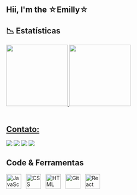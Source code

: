 ## Hii, I'm  the ☆Emilly☆

## 📉 Estatísticas 
<div align="left" >
  <a href="https://github.com/Emi-Souza">
  <img height="165em" src="https://github-readme-stats.vercel.app/api?username=Emi-Souza&show_icons=true&theme=holi&include_all_commits=true&count_private=true" />
  <img height="165em" src="https://github-readme-stats.vercel.app/api/top-langs/?username=Emi-Souza&layout=compact&langs_count=7&theme=holi"/>
</div>
      <br/>
      

<picture align="center">
  <source media="(prefers-color-scheme: dark)" srcset="https://raw.githubusercontent.com/emi-souza/emi-souza/output/github-contribution-grid-snake-dark.svg">
  <source media="(prefers-color-scheme: light)" srcset="https://raw.githubusercontent.com/emi-souza/emi-souza/output/github-contribution-grid-snake-dark.svg">
<!--   <img align="center" alt="github contribution grid snake animation" src="https://raw.githubusercontent.com/emi-souza/emi-souza/output/github-contribution-grid-snake.svg"> -->
</picture>

## Contato:

 <div>
  <a href = "mailto:emillylimadesouza627@gmail.com"><img src="https://img.shields.io/badge/Gmail-EA4335?style=flat&logo=gmail&logoColor=white" target="_blank"></a>
  <a href="https://instagram.com/emi___y.d" target="_blank"><img src="https://img.shields.io/badge/Instagram-E4405F?style=flat&logo=instagram&logoColor=white" target="_blank"></a>
  <a href="" target="_blank"><img src="https://img.shields.io/badge/LinkedIn-0A66C2?style=flat&logo=linkedin&logoColor=white" target="_blank"></a> 
  <a href="https://" target="_blank"><img src="https://img.shields.io/badge/Discord-5865F2?style=flat&logo=discord&logoColor=white" target="_blank"></a> 
</div>

## Code & Ferramentas

<img 
    align="left" 
    alt="JavaScript" 
    title="JavaScript"
    width="40px" 
    style="padding-right: 10px;" 
    src="https://cdn.jsdelivr.net/gh/devicons/devicon@latest/icons/javascript/javascript-original.svg" 
/>

<img 
    align="left" 
    alt="CSS" 
    title="CSS"
    width="40px" 
    style="padding-right: 10px;" 
    src="https://cdn.jsdelivr.net/gh/devicons/devicon@latest/icons/css3/css3-original.svg" 
/>
<img 
    align="left" 
    alt="HTML"
    title="HTML" 
    width="40px" 
    style="padding-right: 10px;" 
    src="https://cdn.jsdelivr.net/gh/devicons/devicon@latest/icons/html5/html5-original.svg" 
/>
<img 
    align="left" 
    alt="Git" 
    title="Git"
    width="40px" 
    style="padding-right: 10px;" 
    src="https://cdn.jsdelivr.net/gh/devicons/devicon@latest/icons/git/git-original.svg" 
/>
<img 
    align="left" 
    alt="React"
    title="React" 
    width="40px" 
    style="padding-right: 10px;" 
    src="https://cdn.jsdelivr.net/gh/devicons/devicon@latest/icons/react/react-original.svg" 
/>

<br/>
<br/>
